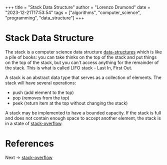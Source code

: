 +++
title = "Stack Data Structure"
author = "Lorenzo Drumond"
date = "2023-12-21T17:53:54"
tags = ["algorithms",  "computer_science",  "programming",  "data_structure"]
+++


# Stack Data Structure
The stack is a computer science data structure [data-structures](/wiki/data-structures/) which is like a pile of books:
you can take thinks on the top of the stack and put things on the top of the
stack, but you can't access anything for the remainder of the stack. This is
what is called LIFO stack - Last In, First Out.

A stack is an abstract data type that serves as a collection of elements. The stack will have several operations:

- push (add element to the top)
- pop (removes from the top)
- peek (return item at the top without changing the stack)

A stack may be implemented to have a bounded capacity. If the stack is full and
does not contain enough space to accept another element, the stack is in a
state of [stack-overflow](/wiki/stack-overflow/).


# References

Next -> [stack-overflow](/wiki/stack-overflow/)
